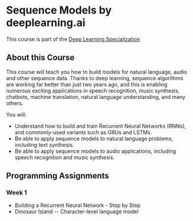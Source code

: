 # Sequence Models by deeplearning.ai

This course is part of the [Deep Learning Specialization](https://www.coursera.org/specializations/deep-learning)

## About this Course

This course will teach you how to build models for natural language, audio and other sequence data. Thanks to deep learning, sequence algorithms are working far better than just two years ago, and this is enabling numerous exciting applications in speech recognition, music synthesis, chatbots, machine translation, natural language understanding, and many others.

You will:

- Understand how to build and train Recurrent Neural Networks (RNNs), and commonly-used variants such as GRUs and LSTMs.
- Be able to apply sequence models to natural language problems, including text synthesis.
- Be able to apply sequence models to audio applications, including speech recognition and music synthesis.

## Programming Assignments

### Week 1

- Building a Recurrent Neural Network - Step by Step
- Dinosaur Island -- Character-level language model
